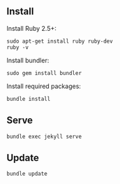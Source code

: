 ## Install

Install Ruby 2.5+:

    sudo apt-get install ruby ruby-dev
    ruby -v

Install bundler:

    sudo gem install bundler

Install required packages:

    bundle install

## Serve

    bundle exec jekyll serve

## Update

    bundle update
